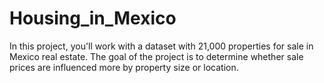 # Housing_in_Mexico
In this project, you'll work with a dataset with 21,000 properties for sale in Mexico real estate. The goal of the project is to determine whether sale prices are influenced more by property size or location.
